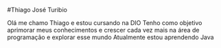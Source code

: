 #Thiago José Turibio

Olá me chamo Thiago e estou cursando na DIO
Tenho como objetivo aprimorar meus conhecimentos e crescer cada vez mais na área de programação e explorar esse mundo
Atualmente estou aprendendo Java
